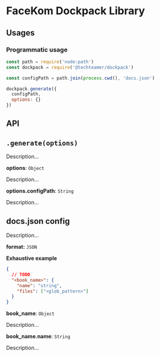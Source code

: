 FaceKom Dockpack Library
========================

## Usages

### Programmatic usage

```js
const path = require('node:path')
const dockpack = require('@techteamer/dockpack')

const configPath = path.join(process.cwd(), 'docs.json')

dockpack.generate({
  configPath,
  options: {}
})
```

## API

## `.generate(options)`

Description...

**options**: `Object`

Description...

**options.configPath**: `String`

Description...

## docs.json config

Description...

**format:** `JSON`

**Exhaustive example**

```json
{
  // TODO
  "<book_name>": {
    "name": "string",
    "files": ["<glob_pattern>"]
  }
}
```

**book_name**: `Object`

Description...

**book_name.name**: `String`

Description...
